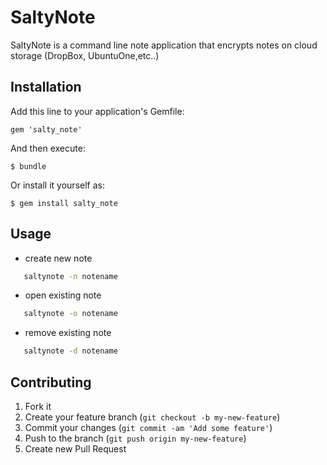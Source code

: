 # SaltyNote

  SaltyNote is a command line note application that encrypts notes on cloud storage (DropBox, UbuntuOne,etc..)

## Installation

Add this line to your application's Gemfile:

    gem 'salty_note'

And then execute:

    $ bundle

Or install it yourself as:

    $ gem install salty_note

## Usage

  * create new note
  ```bash
     saltynote -n notename
  ```
  * open existing note
  ```bash
     saltynote -o notename
  ```
  * remove existing note
  ```bash
     saltynote -d notename
  ```




## Contributing

1. Fork it
2. Create your feature branch (`git checkout -b my-new-feature`)
3. Commit your changes (`git commit -am 'Add some feature'`)
4. Push to the branch (`git push origin my-new-feature`)
5. Create new Pull Request
